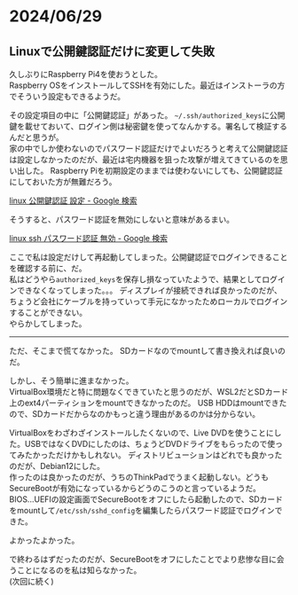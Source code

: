 # 2024/06/29

## Linuxで公開鍵認証だけに変更して失敗

久しぶりにRaspberry Pi4を使おうとした。  
Raspberry OSをインストールしてSSHを有効にした。最近はインストーラの方でそういう設定もできるようだ。

その設定項目の中に「公開鍵認証」があった。
`~/.ssh/authorized_keys`に公開鍵を載せておいて、ログイン側は秘密鍵を使ってなんかする。署名して検証するんだと思うが。  
家の中でしか使わないのでパスワード認証だけでよいだろうと考えて公開鍵認証は設定しなかったのだが、最近は宅内機器を狙った攻撃が増えてきているのを思い出した。
Raspberry Piを初期設定のままでは使わないにしても、公開鍵認証にしておいた方が無難だろう。

[linux 公開鍵認証 設定 - Google 検索](https://www.google.com/search?client=firefox-b-d&q=linux+%E5%85%AC%E9%96%8B%E9%8D%B5%E8%AA%8D%E8%A8%BC+%E8%A8%AD%E5%AE%9A)

そうすると、パスワード認証を無効にしないと意味があるまい。

[linux ssh パスワード認証 無効 - Google 検索](https://www.google.com/search?q=linux+ssh+%E3%83%91%E3%82%B9%E3%83%AF%E3%83%BC%E3%83%89%E8%AA%8D%E8%A8%BC+%E7%84%A1%E5%8A%B9&newwindow=1&client=firefox-b-d&sca_esv=30501faf31efebe1&sca_upv=1&ei=gLaAZrLPLeGWvr0Pzbu_8Ao&oq=linux+ssh+%E3%83%91%E3%82%B9%E3%83%AF%E3%83%BC%E3%83%89&gs_lp=Egxnd3Mtd2l6LXNlcnAiGWxpbnV4IHNzaCDjg5Hjgrnjg6_jg7zjg4kqAggCMgUQABiABDIFEAAYgAQyBRAAGIAEMgUQABiABDIFEAAYgAQyBRAAGIAEMgUQABiABDIFEAAYgAQyBRAAGIAEMgUQABiABEjCNlDkA1iXHHACeAGQAQGYAcUBoAHuDqoBBDAuMTW4AQHIAQD4AQGYAg2gAtYKwgIKEAAYsAMY1gQYR8ICBxAAGIAEGATCAgoQABiABBhDGIoFwgIEEAAYHpgDAIgGAZAGCpIHBDIuMTGgB4I4&sclient=gws-wiz-serp)

ここで私は設定だけして再起動してしまった。公開鍵認証でログインできることを確認する前に、だ。  
私はどうやら`authorized_keys`を保存し損なっていたようで、結果としてログインできなくなってしまった。。。
ディスプレイが接続できれば良かったのだが、ちょうど会社にケーブルを持っていって手元になかったためローカルでログインすることができない。  
やらかしてしまった。

----

ただ、そこまで慌てなかった。
SDカードなのでmountして書き換えれば良いのだ。

しかし、そう簡単に進まなかった。  
VirtualBox環境だと特に問題なくできていたと思うのだが、WSL2だとSDカード上のext4パーティションをmountできなかったのだ。
USB HDDはmountできたので、SDカードだからなのかもっと違う理由があるのかは分からない。

VirtualBoxをわざわざインストールしたくないので、Live DVDを使うことにした。USBではなくDVDにしたのは、ちょうどDVDドライブをもらったので使ってみたかっただけかもしれない。
ディストリビューションはどれでも良かったのだが、Debian12にした。  
作ったのは良かったのだが、うちのThinkPadでうまく起動しない。どうもSecureBootが有効になっているからどうのこうのと言っているようだ。  
BIOS...UEFIの設定画面でSecureBootをオフにしたら起動したので、SDカードをmountして`/etc/ssh/sshd_config`を編集したらパスワード認証でログインできた。

よかったよかった。

で終わるはずだったのだが、SecureBootをオフにしたことでより悲惨な目に会うことになるのを私は知らなかった。  
(次回に続く)
